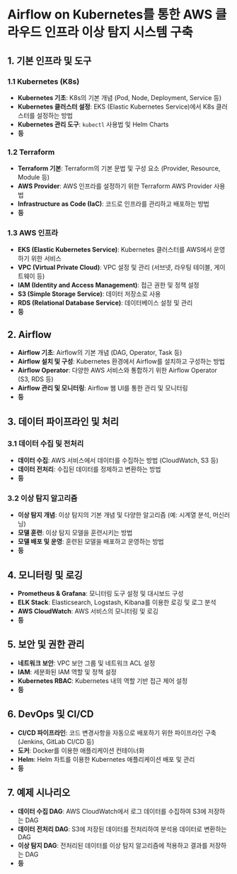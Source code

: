 # Airflow on Kubernetes를 통한 AWS 클라우드 인프라 이상 탐지 시스템 구축

## 1. 기본 인프라 및 도구

### 1.1 Kubernetes (K8s)
- **Kubernetes 기초**: K8s의 기본 개념 (Pod, Node, Deployment, Service 등)
- **Kubernetes 클러스터 설정**: EKS (Elastic Kubernetes Service)에서 K8s 클러스터를 설정하는 방법
- **Kubernetes 관리 도구**: `kubectl` 사용법 및 Helm Charts
- **등**

### 1.2 Terraform
- **Terraform 기본**: Terraform의 기본 문법 및 구성 요소 (Provider, Resource, Module 등)
- **AWS Provider**: AWS 인프라를 설정하기 위한 Terraform AWS Provider 사용법
- **Infrastructure as Code (IaC)**: 코드로 인프라를 관리하고 배포하는 방법
- **등**

### 1.3 AWS 인프라
- **EKS (Elastic Kubernetes Service)**: Kubernetes 클러스터를 AWS에서 운영하기 위한 서비스
- **VPC (Virtual Private Cloud)**: VPC 설정 및 관리 (서브넷, 라우팅 테이블, 게이트웨이 등)
- **IAM (Identity and Access Management)**: 접근 권한 및 정책 설정
- **S3 (Simple Storage Service)**: 데이터 저장소로 사용
- **RDS (Relational Database Service)**: 데이터베이스 설정 및 관리
- **등**

## 2. Airflow

- **Airflow 기초**: Airflow의 기본 개념 (DAG, Operator, Task 등)
- **Airflow 설치 및 구성**: Kubernetes 환경에서 Airflow를 설치하고 구성하는 방법
- **Airflow Operator**: 다양한 AWS 서비스와 통합하기 위한 Airflow Operator (S3, RDS 등)
- **Airflow 관리 및 모니터링**: Airflow 웹 UI를 통한 관리 및 모니터링
- **등**

## 3. 데이터 파이프라인 및 처리

### 3.1 데이터 수집 및 전처리
- **데이터 수집**: AWS 서비스에서 데이터를 수집하는 방법 (CloudWatch, S3 등)
- **데이터 전처리**: 수집된 데이터를 정제하고 변환하는 방법
- **등**

### 3.2 이상 탐지 알고리즘
- **이상 탐지 개념**: 이상 탐지의 기본 개념 및 다양한 알고리즘 (예: 시계열 분석, 머신러닝)
- **모델 훈련**: 이상 탐지 모델을 훈련시키는 방법
- **모델 배포 및 운영**: 훈련된 모델을 배포하고 운영하는 방법
- **등**

## 4. 모니터링 및 로깅

- **Prometheus & Grafana**: 모니터링 도구 설정 및 대시보드 구성
- **ELK Stack**: Elasticsearch, Logstash, Kibana를 이용한 로깅 및 로그 분석
- **AWS CloudWatch**: AWS 서비스의 모니터링 및 로깅
- **등**

## 5. 보안 및 권한 관리

- **네트워크 보안**: VPC 보안 그룹 및 네트워크 ACL 설정
- **IAM**: 세분화된 IAM 역할 및 정책 설정
- **Kubernetes RBAC**: Kubernetes 내의 역할 기반 접근 제어 설정
- **등**

## 6. DevOps 및 CI/CD

- **CI/CD 파이프라인**: 코드 변경사항을 자동으로 배포하기 위한 파이프라인 구축 (Jenkins, GitLab CI/CD 등)
- **도커**: Docker를 이용한 애플리케이션 컨테이너화
- **Helm**: Helm 차트를 이용한 Kubernetes 애플리케이션 배포 및 관리
- **등**

## 7. 예제 시나리오

- **데이터 수집 DAG**: AWS CloudWatch에서 로그 데이터를 수집하여 S3에 저장하는 DAG
- **데이터 전처리 DAG**: S3에 저장된 데이터를 전처리하여 분석용 데이터로 변환하는 DAG
- **이상 탐지 DAG**: 전처리된 데이터를 이상 탐지 알고리즘에 적용하고 결과를 저장하는 DAG
- **등**
